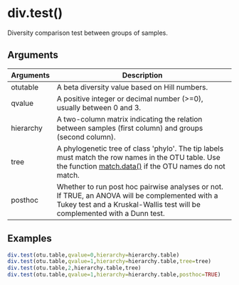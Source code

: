 # div.test()

Diversity comparison test between groups of samples.

## Arguments
| Arguments | Description |
| ------------- | ------------- |
| otutable | A beta diversity value based on Hill numbers. |
| qvalue |  A positive integer or decimal number (>=0), usually between 0 and 3. |
| hierarchy | A two-column matrix indicating the relation between samples (first column) and groups (second column). |
| tree | A phylogenetic tree of class 'phylo'. The tip labels must match the row names in the OTU table. Use the function [match.data()](match.data.md) if the OTU names do not match.  |
| posthoc | Whether to run post hoc pairwise analyses or not. If TRUE, an ANOVA will be complemented with a Tukey test and a Kruskal-Wallis test will be complemented with a Dunn test. |

## Examples
````R
div.test(otu.table,qvalue=0,hierarchy=hierarchy.table)
div.test(otu.table,qvalue=1,hierarchy=hierarchy.table,tree=tree)
div.test(otu.table,2,hierarchy.table,tree)
div.test(otu.table,qvalue=1,hierarchy=hierarchy.table,posthoc=TRUE)
````

